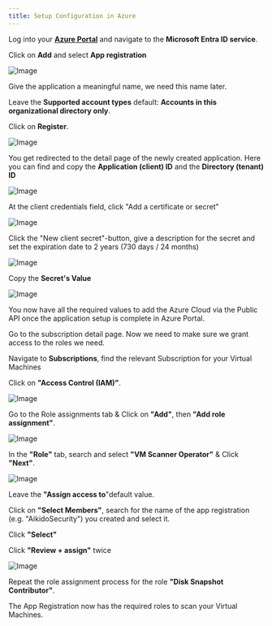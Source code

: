 ```yaml
---
title: Setup Configuration in Azure
---
```



Log into your [**Azure Portal**](https://portal.azure.com/) and navigate to the **Microsoft Entra ID service**.

Click on **Add** and select **App registration**

![Image](https://ucarecdn.com/e77457d8-318c-4766-947f-86a94c8b0e1a/)

Give the application a meaningful name, we need this name later. 

Leave the **Supported account types** default: **Accounts in this organizational directory only**.

Click on **Register**.

![Image](https://ucarecdn.com/4690d5db-e42d-4d8d-93a0-b978333c1364/)

You get redirected to the detail page of the newly created application. Here you can find and copy the **Application (client) ID** and the **Directory (tenant) ID**

![Image](https://ucarecdn.com/4ce56e1e-0436-430e-8492-e4e85120a1d3/)

At the client credentials field, click "Add a certificate or secret"

![Image](https://ucarecdn.com/a250622e-201f-4711-a957-e3aba87db480/)

Click the "New client secret"-button, give a description for the secret and set the expiration date to 2 years (730 days / 24 months)

![Image](https://ucarecdn.com/121cb5f1-e88a-4223-b42d-a4c8333dc37c/)

Copy the **Secret's Value**

![Image](https://ucarecdn.com/bbbbcc21-57d0-4f74-a64a-094a79016cfe/)

You now have all the required values to add the Azure Cloud via the Public API once the application setup is complete in Azure Portal.

Go to the subscription detail page. Now we need to make sure we grant access to the roles we need.

Navigate to **Subscriptions**, find the relevant Subscription for your Virtual Machines

Click on **"Access Control (IAM)"**.

![Image](https://ucarecdn.com/fd91dcbc-023d-4561-a357-f7baf02fb925/)

Go to the Role assignments tab & Click on **"Add"**, then **"Add role assignment"**.

![Image](https://ucarecdn.com/8065aeb7-37b7-46fb-b253-d4a811d5e136/)

In the **"Role"** tab, search and select **"VM Scanner Operator"** & Click **"Next"**.

![Image](https://ucarecdn.com/891c0d87-d666-4c75-8199-ed8d65d7bbf2/)

Leave the **"Assign access to**"default value.

Click on **"Select Members"**, search for the name of the app registration (e.g. "AikidoSecurity") you created and select it.

Click **"Select"**

Click **"Review + assign"** twice

![Image](https://ucarecdn.com/5ca67420-976c-4fc1-b366-bc67a3920b68/)

Repeat the role assignment process for the role **"Disk Snapshot Contributor"**.

The App Registration now has the required roles to scan your Virtual Machines.